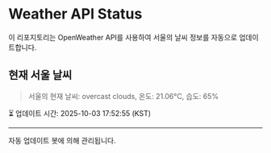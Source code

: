 
# Weather API Status

이 리포지토리는 OpenWeather API를 사용하여 서울의 날씨 정보를 자동으로 업데이트합니다.

## 현재 서울 날씨
> 서울의 현재 날씨: overcast clouds, 온도: 21.06°C, 습도: 65%

⏳ 업데이트 시간: 2025-10-03 17:52:55 (KST)

---
자동 업데이트 봇에 의해 관리됩니다.
